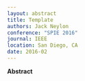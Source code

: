 ```yaml
---
layout: abstract
title: Template
authors: Jack Neylon
conference: "SPIE 2016"
journal: IEEE
location: San Diego, CA
date: 2016-02
---
```

**Abstract**
